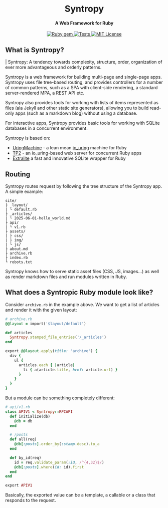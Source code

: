 <h1 align="center">
  <br>
  Syntropy
</h1>

<h4 align="center">A Web Framework for Ruby</h4>

<p align="center">
  <a href="http://rubygems.org/gems/syntropy">
    <img src="https://badge.fury.io/rb/syntropy.svg" alt="Ruby gem">
  </a>
  <a href="https://github.com/noteflakes/syntropy/actions">
    <img src="https://github.com/noteflakes/syntropy/actions/workflows/test.yml/badge.svg" alt="Tests">
  </a>
  <a href="https://github.com/noteflakes/syntropy/blob/master/LICENSE">
    <img src="https://img.shields.io/badge/license-MIT-blue.svg" alt="MIT License">
  </a>
</p>

## What is Syntropy?

| Syntropy: A tendency towards complexity, structure, order, organization of
ever more advantageous and orderly patterns.

Syntropy is a web framework for building multi-page and single-page apps.
Syntropy uses file tree-based routing, and provides controllers for a number of
common patterns, such as a SPA with client-side rendering, a standard
server-rendered MPA, a REST API etc.

Syntropy also provides tools for working with lists of items represented as
files (ala Jekyll and other static site generators), allowing you to build
read-only apps (such as a markdown blog) without using a database.

For interactive apps, Syntropy provides basic tools for working with SQLite
databases in a concurrent environment.

Syntropy is based on:

- [UringMachine](https://github.com/digital-fabric/uringmachine) - a lean mean
  [io_uring](https://unixism.net/loti/what_is_io_uring.html) machine for Ruby
- [TP2](https://github.com/noteflakes/tp2) - an io_uring-based web server for
  concurrent Ruby apps
- [Extralite](https://github.com/digital-fabric/extralite) a fast and innovative
  SQLite wrapper for Ruby

## Routing

Syntropy routes request by following the tree structure of the Syntropy app. A
simple example:

```
site/
├ _layout/
| └ default.rb
├ _articles/
| └ 2025-06-01-hello_world.md
├ api/
| └ v1.rb
├ assets/
| ├ css/
| ├ img/
| └ js/
├ about.md
├ archive.rb
├ index.rb
└ robots.txt
```

Syntropy knows how to serve static asset files (CSS, JS, images...) as well as
render markdown files and run modules written in Ruby.

## What does a Syntropic Ruby module look like?

Consider `archive.rb` in the example above. We want to get a list of articles
and render it with the given layout:

```ruby
# archive.rb
@@layout = import('$layout/default')

def articles
  Syntropy.stamped_file_entries('/_articles')
end

export @@layout.apply(title: 'archive') {
  div {
    ul {
      articles.each { |article|
        li { a(article.title, href: article.url) }
      }
    }
  }
}
```

But a module can be something completely different:

```ruby
# api/v1.rb
class APIV1 < Syntropy::RPCAPI
  def initialize(db)
    @db = db
  end

  # /posts
  def all(req)
    @db[:posts].order_by(:stamp.desc).to_a
  end

  def by_id(req)
    id = req.validate_param(:id, /^{4,32}$/)
    @db[:posts].where(id: id).first
  end
end

export APIV1
```

Basically, the exported value can be a template, a callable or a class that
responds to the request.
